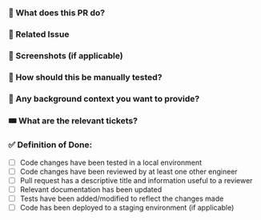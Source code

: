 ### 🚀 What does this PR do?
<!-- Briefly describe the changes in this pull request -->

### 🎫 Related Issue
<!-- If this pull request is related to an issue, please reference it here -->
 
### 🌅 Screenshots (if applicable)
 
### 🧪 How should this be manually tested?
<!-- Describe the steps to test the changes in this pull request -->
 
### 📝 Any background context you want to provide?
 
### 🎟️ What are the relevant tickets?
<!-- List any relevant tickets or JIRA issues impacted or created by this pull request-->
 
### ✅ Definition of Done:

- [ ] Code changes have been tested in a local environment
- [ ] Code changes have been reviewed by at least one other engineer
- [ ] Pull request has a descriptive title and information useful to a reviewer
- [ ] Relevant documentation has been updated
- [ ] Tests have been added/modified to reflect the changes made
- [ ] Code has been deployed to a staging environment (if applicable)
